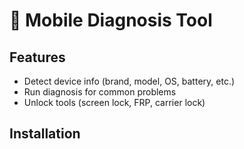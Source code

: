 # 📱 Mobile Diagnosis Tool

## Features
- Detect device info (brand, model, OS, battery, etc.)
- Run diagnosis for common problems
- Unlock tools (screen lock, FRP, carrier lock)

## Installation
